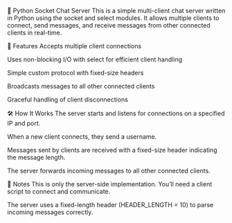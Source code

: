 🔌 Python Socket Chat Server
This is a simple multi-client chat server written in Python using the socket and select modules. It allows multiple clients to connect, send messages, and receive messages from other connected clients in real-time.

🚀 Features
Accepts multiple client connections

Uses non-blocking I/O with select for efficient client handling

Simple custom protocol with fixed-size headers

Broadcasts messages to all other connected clients

Graceful handling of client disconnections

🛠️ How It Works
The server starts and listens for connections on a specified IP and port.

When a new client connects, they send a username.

Messages sent by clients are received with a fixed-size header indicating the message length.

The server forwards incoming messages to all other connected clients.

📌 Notes
This is only the server-side implementation. You’ll need a client script to connect and communicate.

The server uses a fixed-length header (HEADER_LENGTH = 10) to parse incoming messages correctly.
